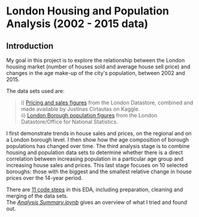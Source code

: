 # London Housing and Population Analysis (2002 - 2015 data)

## Introduction

My goal in this project is to explore the relationship between the London housing market (number of houses sold and average house sell price) and changes in the age make-up of the city's population, between 2002 and 2015. 

The data sets used are:


>i) [Pricing and sales figures](https://www.kaggle.com/justinas/housing-in-london) from the London Datastore, combined and made available by Justinas Cirtautas on Kaggle.  
>ii) [London Borough population figures](https://data.london.gov.uk/dataset/office-national-statistics-ons-population-estimates-borough) from the London Datastore/Office for National Statistics.


I first demonstrate trends in house sales and prices, on the regional and on a London borough level.  I then show how the age composition of borough populations has changed over time.  The third analysis stage is to combine housing and population data sets to determine whether there is a direct correlation between increasing population in a particular age group and increasing house sales and prices.  This last stage focuses on 10 selected boroughs: those with the biggest and the smallest relative change in house prices over the 14-year period.

There are [11 code steps](https://github.com/csmyth215/london_housing_eda/tree/master/jupyter_notebooks) in this EDA, including preparation, cleaning and merging of the data sets.  
The [_Analysis Summary.ipynb_](https://github.com/csmyth215/london_housing_eda/blob/master/London%20Housing%20EDA%20-%20Analysis%20Summary.ipynb) gives an overview of what I tried and found out.
